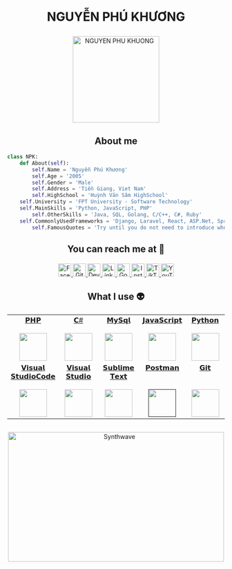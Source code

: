# <p align="center">NGUYỄN PHÚ KHƯƠNG</p>

<p align="center">
	<a href="https://github.com/npk-0709">
	<img src="https://avatars.githubusercontent.com/u/86942390" width = "200" alt="NGUYEN PHU KHUONG">
	</a>
</p>

<h2 align="center">About me</h2>

```Python
class NPK:
    def About(self):
        self.Name = 'Nguyễn Phú Khương'
        self.Age = '2005'
        self.Gender = 'Male'
        self.Address = 'Tiền Giang, Viet Nam'
        self.HighSchool = 'Huỳnh Văn Sâm HighSchool'
	self.University = 'FPT University - Software Technology'
	self.MainSkills = 'Python, JavaScript, PHP'
        self.OtherSkills = 'Java, SQL, Golang, C/C++, C#, Ruby'
	self.CommonlyUsedFrameworks = 'Django, Laravel, React, ASP.Net, Spring'
        self.FamousQuotes = 'Try until you do not need to introduce who you are! !'
```

## <p align="center">You can reach me at 🌹</p>

<p align="center">
  <a href="https://www.facebook.com/npk070905">
    <img src="https://www.vectorlogo.zone/logos/facebook/facebook-official.svg" alt="Facebook" height="30" width="30">
  </a>
	
  <a href="https://github.com/npk-0709">
    <img src="https://www.vectorlogo.zone/logos/github/github-tile.svg" alt="Github" height="30" width="30">
  </a>
  
  <a href="https://dev.to/npk0709">
    <img src="https://www.vectorlogo.zone/logos/devto/devto-icon.svg" alt="DevTo" height="30" width="30">
  </a>
	
  <a href="https://www.linkedin.com/in/nguyen-phu-khuong0709/">
    <img src="https://www.vectorlogo.zone/logos/linkedin/linkedin-icon.svg" alt="Linkedin" height="30" width="30">
  </a>
  
  <a href="mailto:dev.phukhuong0709@hotmail.com">
    <img src="https://www.vectorlogo.zone/logos/google/google-icon.svg" alt="Google" height="30" width="30">
  </a>
	
  <a href="https://www.instagram.com/_khuong.dzvipno1_/">
    <img src="https://www.vectorlogo.zone/logos/instagram/instagram-icon.svg" alt="Instagram" height="30" width="30">
  </a>
  
  <a href="https://www.tiktok.com/@nguyen.phu.khuong0709">
    <img src="https://raw.githubusercontent.com/gilbarbara/logos/master/logos/tiktok-icon.svg" alt="TikTok" height="30" width="30">
  </a>
  
  <a href="https://www.youtube.com/channel/UC5D8KHfofbAdPrXR7wtXGGA">
    <img src="https://www.vectorlogo.zone/logos/youtube/youtube-icon.svg" alt="YouTube" height="30" width="30">
  </a>
</p>

## <p align="center">What I use :alien:</p>

<table align="center">
  <tbody>
    <tr valign="top">
      <td width="20%" align="center">
	<a href="https://www.facebook.com/npk070905">
		<span>𝗣𝗛𝗣</span><br><br>
        <img height="64px" src="https://cdn.svgporn.com/logos/php.svg">
	 </a>
      </td>
      <td width="20%" align="center">
	 <a href="https://www.facebook.com/npk070905">
		<span>𝗖#</span><br><br>
		<img height="64px" src="https://cdn.svgporn.com/logos/c-sharp.svg">
	 </a>
      </td>
      <td width="20%" align="center">
	<a href="https://docs.oracle.com/java/">
		<span>𝗠𝘆𝗦𝗾𝗹</span><br><br>
		<img height="64px" src="https://cdn.svgporn.com/logos/mysql.svg">
	 </a>
      </td>
	<td width="20%" align="center">
		<a href="https://dart.dev/guides">
        <span>𝗝𝗮𝘃𝗮𝗦𝗰𝗿𝗶𝗽𝘁</span><br><br>
        <img height="64px" src="https://cdn.svgporn.com/logos/javascript.svg">
		</a>
      </td>
      <td width="20%" align="center">
	      <a href="https://docs.python.org/3/">
        <span>𝗣𝘆𝘁𝗵𝗼𝗻</span><br><br>
        <img height="64px" src="https://cdn.svgporn.com/logos/python.svg">
	      </a>
      </td>
    </tr>
    <tr valign="top">
	<td width="20%" align="center">
		<a href="https://code.visualstudio.com/docs">
        <span>𝗩𝗶𝘀𝘂𝗮𝗹<br> 𝗦𝘁𝘂𝗱𝗶𝗼𝗖𝗼𝗱𝗲</span><br><br>
        <img height="64px" src="https://cdn.worldvectorlogo.com/logos/visual-studio-code-1.svg">
		</a>
      </td>
	<td width="20%" align="center">
		<a href="https://docs.microsoft.com/visualstudio/ide/?view=vs-2019">
        <span>𝗩𝗶𝘀𝘂𝗮𝗹<br> 𝗦𝘁𝘂𝗱𝗶𝗼</span><br><br>
        <img height="64px" src="https://cdn.worldvectorlogo.com/logos/visual-studio-2013.svg">
		</a>
      </td>
      <td width="20%" align="center">
	      <a href="https://developer.android.com/docs">
        <span>𝗦𝘂𝗯𝗹𝗶𝗺𝗲<br> 𝗧𝗲𝘅𝘁</span><br><br>
        <img height="64px" src="https://www.sublimehq.com/images/sublime_text.png">
	      </a>
      </td>
	    <td width="20%" align="center">
	<a href="">
		<span>𝗣𝗼𝘀𝘁𝗺𝗮𝗻</span><br><br><br>
		<img height="64px" src="https://uxwing.com/wp-content/themes/uxwing/download/brands-and-social-media/postman-icon.png">
	</a>
      </td>
      <td width="20%" align="center">
	      <a href="https://git-scm.com/doc">
        <span>𝗚𝗶𝘁</span><br><br><br>
        <img height="64px" src="https://cdn.svgporn.com/logos/git-icon.svg">
	      </a>
      </td>
    </tr>
  </tbody>
</table>

##

<p align="center"><img src="https://thumbs.gfycat.com/GoodnaturedFondGaur-size_restricted.gif" alt="Synthwave" height="300" width="500"></p>
